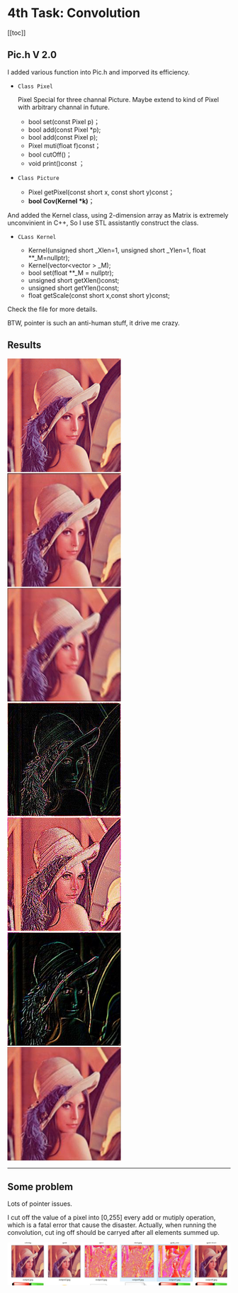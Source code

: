 ﻿---
style: plain
---
4th Task: Convolution
===========

[[toc]]

## Pic.h V 2.0

I added various function into Pic.h and imporved its efficiency. 

+ `Class Pixel`
	
	Pixel Special for three channal  Picture. Maybe extend to kind of Pixel with arbitrary channal in future.
	
	+ bool set(const Pixel p)；
	+ bool add(const Pixel *p);
	+ bool add(const Pixel p);
	+ Pixel muti(float f)const；
	+ bool cutOff()；
	+ void print()const ；


+ `Class Picture`

	+ Pixel getPixel(const short x, const short y)const；
	+ **bool Cov(Kernel *k)**；

And added the Kernel class, using 2-dimension array as Matrix is extremely unconvinient in C++, So I use STL assistantly construct the class.

+ `CLass Kernel`

	+ Kernel(unsigned short _Xlen=1, unsigned short _Ylen=1, float **_M=nullptr);
	+ Kernel(vector<vector<float> > _M);
	+ bool set(float **_M = nullptr);
	+ unsigned short getXlen()const;
	+ unsigned short getYlen()const;
	+ float getScale(const short x,const short y)const;

Check the file for more details. 

BTW, pointer is such an anti-human stuff, it drive me crazy.

## Results

![origin](face.jpg)
![cov1](output.jpg) 	![cov2](output2.jpg)	![cov3](output3.jpg)	
![cov4](output4.jpg)	![cov5](output5.jpg)	![cov6](output6.jpg)

* * *

## Some problem

Lots of pointer issues.

I cut off the value of a pixel into [0,255] every add or mutiply operation, which is a fatal error that cause the disaster. Actually, when running the convolution, cut ing off should be carryed after all elements summed up. 

![WA 2](WA%202.jpg)




